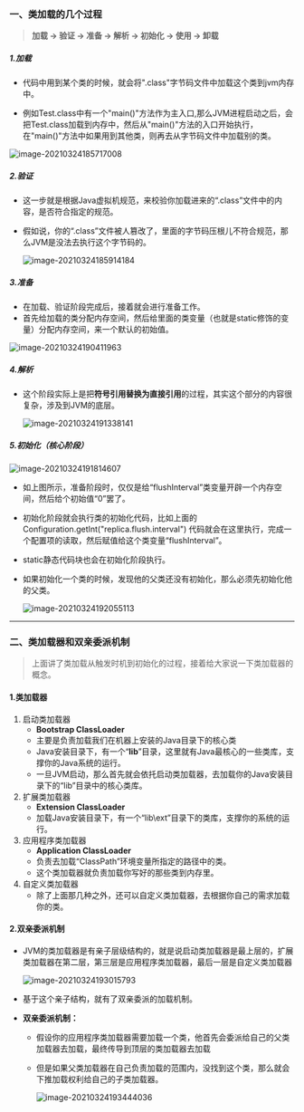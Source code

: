 ### 一、类加载的几个过程

> **加载 -> 验证 -> 准备 -> 解析 -> 初始化 -> 使用 -> 卸载**

##### 1.加载

- 代码中用到某个类的时候，就会将".class"字节码文件中加载这个类到jvm内存中。

- 例如Test.class中有一个"main()"方法作为主入口,那么JVM进程启动之后，会把Test.class加载到内存中，然后从"main()"方法的入口开始执行，在"main()"方法中如果用到其他类，则再去从字节码文件中加载别的类。

![image-20210324185717008](2-类加载机制.assets/image-20210324185717008.png)

##### 2.验证

- 这一步就是根据Java虚拟机规范，来校验你加载进来的“.class”文件中的内容，是否符合指定的规范。

- 假如说，你的“.class”文件被人篡改了，里面的字节码压根儿不符合规范，那么JVM是没法去执行这个字节码的。

  ![image-20210324185914184](2-类加载机制.assets/image-20210324185914184.png)

##### 3.准备

- 在加载、验证阶段完成后，接着就会进行准备工作。
- 首先给加载的类分配内存空间，然后给里面的类变量（也就是static修饰的变量）分配内存空间，来一个默认的初始值。

![image-20210324190411963](2-类加载机制.assets/image-20210324190411963.png)

##### 4.解析

- 这个阶段实际上是把**符号引用替换为直接引用**的过程，其实这个部分的内容很复杂，涉及到JVM的底层。

  ![image-20210324191338141](2-类加载机制.assets/image-20210324191338141.png)

##### 5.初始化（核心阶段）

![image-20210324191814607](2-类加载机制.assets/image-20210324191814607.png)

- 如上图所示，准备阶段时，仅仅是给“flushInterval”类变量开辟一个内存空间，然后给个初始值“0”罢了。

- 初始化阶段就会执行类的初始化代码，比如上面的 Configuration.getInt("replica.flush.interval") 代码就会在这里执行，完成一个配置项的读取，然后赋值给这个类变量“flushInterval”。

- static静态代码块也会在初始化阶段执行。

- 如果初始化一个类的时候，发现他的父类还没有初始化，那么必须先初始化他的父类。

  ![image-20210324192055113](2-类加载机制.assets/image-20210324192055113.png)



***

### 二、类加载器和双亲委派机制

> 上面讲了类加载从触发时机到初始化的过程，接着给大家说一下类加载器的概念。

#### 1.类加载器

1. 启动类加载器
   - **Bootstrap ClassLoader**
   - 主要是负责加载我们在机器上安装的Java目录下的核心类
   - Java安装目录下，有一个“**lib**”目录，这里就有Java最核心的一些类库，支撑你的Java系统的运行。
   - 一旦JVM启动，那么首先就会依托启动类加载器，去加载你的Java安装目录下的“lib”目录中的核心类库。
2. 扩展类加载器
   - **Extension ClassLoader**
   - 加载Java安装目录下，有一个“lib\ext”目录下的类库，支撑你的系统的运行。
3. 应用程序类加载器
   - **Application ClassLoader**
   - 负责去加载“ClassPath”环境变量所指定的路径中的类。
   - 这个类加载器就负责加载你写好的那些类到内存里。
4. 自定义类加载器
   - 除了上面那几种之外，还可以自定义类加载器，去根据你自己的需求加载你的类。

#### 2.双亲委派机制

- JVM的类加载器是有亲子层级结构的，就是说启动类加载器是最上层的，扩展类加载器在第二层，第三层是应用程序类加载器，最后一层是自定义类加载器

  ![image-20210324193015793](2-类加载机制.assets/image-20210324193015793.png)

- 基于这个亲子结构，就有了双亲委派的加载机制。

- **双亲委派机制：**

  - 假设你的应用程序类加载器需要加载一个类，他首先会委派给自己的父类加载器去加载，最终传导到顶层的类加载器去加载

  - 但是如果父类加载器在自己负责加载的范围内，没找到这个类，那么就会下推加载权利给自己的子类加载器。

    ![image-20210324193444036](2-类加载机制.assets/image-20210324193444036.png)

